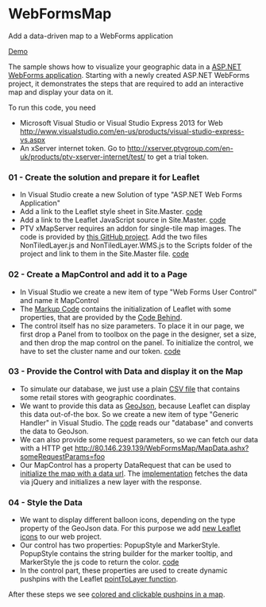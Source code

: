 # WebFormsMap
Add a data-driven map to a WebForms application

[Demo](http://80.146.239.139/WebFormsMap/)

The sample shows how to visualize your geographic data in a [ASP.NET WebForms application](http://www.asp.net/web-forms). Starting with a newly created ASP.NET WebForms project, it demonstrates the steps that are required to add an interactive map and display your data on it.

To run this code, you need

* Microsoft Visual Studio or Visual Studio Express 2013 for Web http://www.visualstudio.com/en-us/products/visual-studio-express-vs.aspx
* An xServer internet token. Go to http://xserver.ptvgroup.com/en-uk/products/ptv-xserver-internet/test/ to get a trial token.

### 01 - Create the solution and prepare it for Leaflet

* In Visual Studio create a new Solution of type "ASP.NET Web Forms Application"
* Add a link to the Leaflet style sheet in  Site.Master. [code](https://github.com/ptv-logistics/WebFormsMap/blob/master/WebFormsMap/Site.Master#L9)
* Add a link to the Leaflet JavaScript source in Site.Master. [code](https://github.com/ptv-logistics/WebFormsMap/blob/master/WebFormsMap/Site.Master#L23)
* PTV xMapServer requires an addon for single-tile map images. The code is provided by [this GitHub project](https://github.com/ptv-logistics/Leaflet.NonTiledLayer). Add the two files NonTiledLayer.js and NonTiledLayer.WMS.js to the Scripts folder of the project and link to them in the Site.Master file. [code](https://github.com/ptv-logistics/WebFormsMap/blob/master/WebFormsMap/Site.Master#L24-25)

### 02 - Create a MapControl and add it to a Page
* In Visual Studio we create a new item of type "Web Forms User Control" and name it MapControl
* The [Markup Code](https://github.com/ptv-logistics/WebFormsMap/blob/master/WebFormsMap/MapControl.ascx) contains the initialization of Leaflet with some properties, that are provided by the [Code Behind](https://github.com/ptv-logistics/WebFormsMap/blob/master/WebFormsMap/MapControl.ascx.cs).
* The control itself has no size parameters. To place it in our page, we first drop a Panel from to toolbox on the page in the designer, set a size, and then drop the map control on the panel. To initialize the control, we have to set the cluster name and our token. [code](https://github.com/ptv-logistics/WebFormsMap/blob/master/WebFormsMap/Default.aspx#L29-31#L33)

### 03 - Provide the Control with Data and display it on the Map
* To simulate our database, we just use a plain [CSV file](https://github.com/ptv-logistics/WebFormsMap/blob/master/WebFormsMap/App_Data/Baufeldt.txt) that contains some retail stores with geographic coordinates. 
* We want to provide this data as [GeoJson](http://geojson.org/), because Leaflet can display this data out-of-the box. So we create a new item of type "Generic Handler" in Visual Studio. The [code](https://github.com/ptv-logistics/WebFormsMap/blob/master/WebFormsMap/MapData.ashx.cs) reads our "database" and converts the data to GeoJson. 
* We can also provide some request parameters, so we can fetch our data with a HTTP get http://80.146.239.139/WebFormsMap/MapData.ashx?someRequestParams=foo
* Our MapControl has a property DataRequest that can be used to [initialize the map with a data url](https://github.com/ptv-logistics/WebFormsMap/blob/master/WebFormsMap/Default.aspx#L32). The [implementation](https://github.com/ptv-logistics/WebFormsMap/blob/master/WebFormsMap/MapControl.ascx#L19-22) fetches the data via jQuery and initializes a new layer with the response.

### 04 - Style the Data

* We want to display different balloon icons, depending on the type property of the GeoJson data. For this purpose we add [new Leaflet icons](https://github.com/ptv-logistics/WebFormsMap/tree/master/WebFormsMap/Images/Markers) to our web project.
* Our control has two properties: PopupStyle and MarkerStyle. PopupStyle contains the string builder for the marker tooltip, and MarkerStyle the js code to return the color. [code](https://github.com/ptv-logistics/WebFormsMap/blob/master/WebFormsMap/Default.aspx#L33-35)
* In the control part, these properties are used to create dynamic pushpins with the Leaflet [pointToLayer function](https://github.com/ptv-logistics/WebFormsMap/blob/master/WebFormsMap/MapControl.ascx#L24-34).

After these steps we see [colored and clickable pushpins in a map](http://80.146.239.139/WebFormsMap/).
